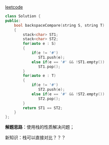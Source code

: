 [leetcode](https://leetcode-cn.com/problems/backspace-string-compare/)

```C++
class Solution {
public:
    bool backspaceCompare(string S, string T) 
    {
        stack<char> ST1;
        stack<char> ST2;
        for(auto e : S)
        {
            if(e != '#')
               ST1.push(e);
            else if(e == '#' && !ST1.empty())
               ST1.pop();
        }
        for(auto e : T)
        {
            if(e != '#')
               ST2.push(e);
            else if(e == '#' && !ST2.empty())
               ST2.pop();
        }
        return ST1 == ST2;
    }
};
```

**解题思路**：使用栈的性质解决问题；

新知识：栈可以直接对比？？？